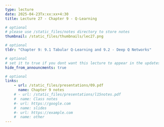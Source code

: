 ```yaml
---
type: lecture
date: 2025-04-23Tx:xx:xx+4:30
title: Lecture 27 - Chapter 9 - Q-Learning

# optional
# please use /static_files/notes directory to store notes
thumbnail: /static_files/thumbnails/lec27.png

# optional
tldr: "Chapter 9: 9.1 Tabular Q-Learning and 9.2 - Deep Q Networks"

# optional
# set it to true if you dont want this lecture to appear in the updates section
hide_from_announcments: true

# optional
links:
    - url: /static_files/presentations/09.pdf
      name: Chapter 9 notes
    # - url: /static_files/presentations/l15notes.pdf
    #  name: Class notes
    #- url: https://google.com
    #  name: slides
    #- url: https://example.com
    #  name: other
---
```

<!-- Other additional contents using markdown -->
